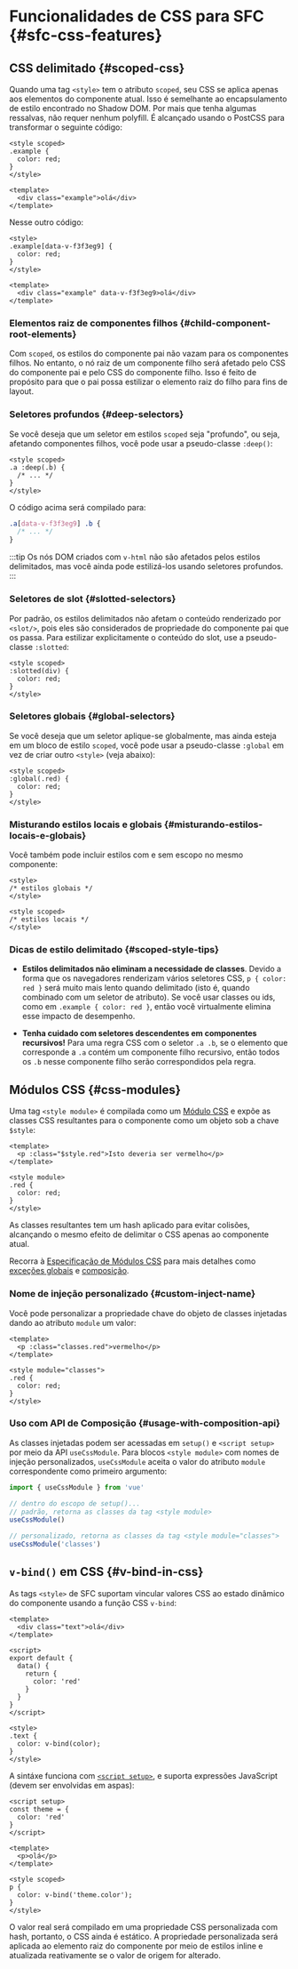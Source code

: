 # Funcionalidades de CSS para SFC {#sfc-css-features}

## CSS delimitado {#scoped-css}

Quando uma tag `<style>` tem o atributo `scoped`, seu CSS se aplica apenas aos elementos do componente atual. Isso é semelhante ao encapsulamento de estilo encontrado no Shadow DOM. Por mais que tenha algumas ressalvas, não requer nenhum polyfill. É alcançado usando o PostCSS para transformar o seguinte código:

```vue
<style scoped>
.example {
  color: red;
}
</style>

<template>
  <div class="example">olá</div>
</template>
```

Nesse outro código:

```vue
<style>
.example[data-v-f3f3eg9] {
  color: red;
}
</style>

<template>
  <div class="example" data-v-f3f3eg9>olá</div>
</template>
```

### Elementos raiz de componentes filhos {#child-component-root-elements}

Com `scoped`, os estilos do componente pai não vazam para os componentes filhos. No entanto, o nó raiz de um componente filho será afetado pelo CSS do componente pai e pelo CSS do componente filho. Isso é feito de propósito para que o pai possa estilizar o elemento raiz do filho para fins de layout.

### Seletores profundos {#deep-selectors}

Se você deseja que um seletor em estilos `scoped` seja "profundo", ou seja, afetando componentes filhos, você pode usar a pseudo-classe `:deep()`:

```vue
<style scoped>
.a :deep(.b) {
  /* ... */
}
</style>
```

O código acima será compilado para:

```css
.a[data-v-f3f3eg9] .b {
  /* ... */
}
```

:::tip
Os nós DOM criados com `v-html` não são afetados pelos estilos delimitados, mas você ainda pode estilizá-los usando seletores profundos.
:::

### Seletores de slot {#slotted-selectors}

Por padrão, os estilos delimitados não afetam o conteúdo renderizado por `<slot/>`, pois eles são considerados de propriedade do componente pai que os passa. Para estilizar explicitamente o conteúdo do slot, use a pseudo-classe `:slotted`:

```vue
<style scoped>
:slotted(div) {
  color: red;
}
</style>
```

### Seletores globais {#global-selectors}

Se você deseja que um seletor aplique-se globalmente, mas ainda esteja em um bloco de estilo `scoped`, você pode usar a pseudo-classe `:global` em vez de criar outro `<style>` (veja abaixo):

```vue
<style scoped>
:global(.red) {
  color: red;
}
</style>
```

### Misturando estilos locais e globais {#misturando-estilos-locais-e-globais}

Você também pode incluir estilos com e sem escopo no mesmo componente:

```vue
<style>
/* estilos globais */
</style>

<style scoped>
/* estilos locais */
</style>
```

### Dicas de estilo delimitado {#scoped-style-tips}

- **Estilos delimitados não eliminam a necessidade de classes**. Devido a forma que os navegadores renderizam vários seletores CSS, `p { color: red }` será muito mais lento quando delimitado (isto é, quando combinado com um seletor de atributo). Se você usar classes ou ids, como em `.example { color: red }`, então você virtualmente elimina esse impacto de desempenho.

- **Tenha cuidado com seletores descendentes em componentes recursivos!** Para uma regra CSS com o seletor `.a .b`, se o elemento que corresponde a `.a` contém um componente filho recursivo, então todos os `.b` nesse componente filho serão correspondidos pela regra.

## Módulos CSS {#css-modules}

Uma tag `<style module>` é compilada como um [Módulo CSS](https://github.com/css-modules/css-modules) e expõe as classes CSS resultantes para o componente como um objeto sob a chave `$style`:

```vue
<template>
  <p :class="$style.red">Isto deveria ser vermelho</p>
</template>

<style module>
.red {
  color: red;
}
</style>
```

As classes resultantes tem um hash aplicado para evitar colisões, alcançando o mesmo efeito de delimitar o CSS apenas ao componente atual.

Recorra à [Especificação de Módulos CSS](https://github.com/css-modules/css-modules) para mais detalhes como [exceções globais](https://github.com/css-modules/css-modules#exceptions) e [composição](https://github.com/css-modules/css-modules#composition).

### Nome de injeção personalizado {#custom-inject-name}

Você pode personalizar a propriedade chave do objeto de classes injetadas dando ao atributo `module` um valor:

```vue
<template>
  <p :class="classes.red">vermelho</p>
</template>

<style module="classes">
.red {
  color: red;
}
</style>
```

### Uso com API de Composição {#usage-with-composition-api}

As classes injetadas podem ser acessadas em `setup()` e `<script setup>` por meio da API `useCssModule`. Para blocos `<style module>` com nomes de injeção personalizados, `useCssModule` aceita o valor do atributo `module` correspondente como primeiro argumento:

```js
import { useCssModule } from 'vue'

// dentro do escopo de setup()...
// padrão, retorna as classes da tag <style module>
useCssModule()

// personalizado, retorna as classes da tag <style module="classes">
useCssModule('classes')
```

## `v-bind()` em CSS {#v-bind-in-css}

As tags `<style>` de SFC suportam vincular valores CSS ao estado dinâmico do componente usando a função CSS `v-bind`:

```vue
<template>
  <div class="text">olá</div>
</template>

<script>
export default {
  data() {
    return {
      color: 'red'
    }
  }
}
</script>

<style>
.text {
  color: v-bind(color);
}
</style>
```

A sintáxe funciona com [`<script setup>`](./sfc-script-setup), e suporta expressões JavaScript (devem ser envolvidas em aspas):

```vue
<script setup>
const theme = {
  color: 'red'
}
</script>

<template>
  <p>olá</p>
</template>

<style scoped>
p {
  color: v-bind('theme.color');
}
</style>
```

O valor real será compilado em uma propriedade CSS personalizada com hash, portanto, o CSS ainda é estático. A propriedade personalizada será aplicada ao elemento raiz do componente por meio de estilos inline e atualizada reativamente se o valor de origem for alterado.
